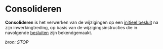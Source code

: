 # Consolideren

**Consolideren** is het verwerken van de wijzigingen op een [initieel besluit](#begrip-initieel-besluit) na zijn inwerkingtreding, op basis van de wijzigingsinstructies die in
navolgende [besluiten](#begrip-besluit) zijn bekendgemaakt.

*bron: STOP*
